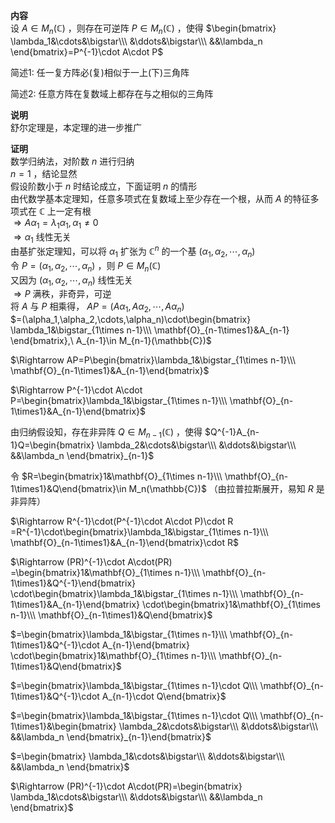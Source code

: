 **内容**  
设 $A\in M_n(\mathbb{C})$ ，则存在可逆阵 $P\in M_n(\mathbb{C})$ ，使得 $\begin{bmatrix}  
\lambda_1&\cdots&\bigstar\\\  
&\ddots&\bigstar\\\  
&&\lambda_n  
\end{bmatrix}=P^{-1}\cdot A\cdot P$  
  
简述1: 任一复方阵必(复)相似于一上(下)三角阵  
  
简述2: 任意方阵在复数域上都存在与之相似的三角阵  
  
**说明**  
舒尔定理是，本定理的进一步推广  
  
**证明**  
数学归纳法，对阶数 $n$ 进行归纳  
 $n=1$ ，结论显然  
假设阶数小于 $n$ 时结论成立，下面证明 $n$ 的情形  
由代数学基本定理知，任意多项式在复数域上至少存在一个根，从而 $A$ 的特征多项式在 $\mathbb{C}$ 上一定有根  
 $\Rightarrow A\alpha_1=\lambda_1\alpha_1,\alpha_1\neq0$  
 $\Rightarrow\alpha_1$ 线性无关  
由基扩张定理知，可以将 $\alpha_1$ 扩张为 $\mathbb{C}^n$ 的一个基 $(\alpha_1,\alpha_2,\cdots,\alpha_n)$  
令 $P=(\alpha_1,\alpha_2,\cdots,\alpha_n)$ ，则 $P\in M_n(\mathbb{C})$  
又因为 $(\alpha_1,\alpha_2,\cdots,\alpha_n)$ 线性无关  
 $\Rightarrow P$ 满秩，非奇异，可逆  
将 $A$ 与 $P$ 相乘得， $AP=(A\alpha_1,A\alpha_2,\cdots,A\alpha_n)$  
 $=(\alpha_1,\alpha_2,\cdots,\alpha_n)\cdot\begin{bmatrix}  
\lambda_1&\bigstar_{1\times n-1}\\\  
\mathbf{O}_{n-1\times1}&A_{n-1}  
\end{bmatrix},\ A_{n-1}\in M_{n-1}(\mathbb{C})$  
  
 $\Rightarrow AP=P\begin{bmatrix}\lambda_1&\bigstar_{1\times n-1}\\\ \mathbf{O}_{n-1\times1}&A_{n-1}\end{bmatrix}$  
  
 $\Rightarrow P^{-1}\cdot A\cdot P=\begin{bmatrix}\lambda_1&\bigstar_{1\times n-1}\\\ \mathbf{O}_{n-1\times1}&A_{n-1}\end{bmatrix}$  
  
由归纳假设知，存在非异阵 $Q\in M_{n-1}(\mathbb{C})$ ，使得 $Q^{-1}A_{n-1}Q=\begin{bmatrix}  
\lambda_2&\cdots&\bigstar\\\  
&\ddots&\bigstar\\\  
&&\lambda_n  
\end{bmatrix}_{n-1}$  
  
令 $R=\begin{bmatrix}1&\mathbf{O}_{1\times n-1}\\\ \mathbf{O}_{n-1\times1}&Q\end{bmatrix}\in M_n(\mathbb{C})$ （由拉普拉斯展开，易知 $R$ 是非异阵）  
  
 $\Rightarrow R^{-1}\cdot(P^{-1}\cdot A\cdot P)\cdot R  
=R^{-1}\cdot\begin{bmatrix}\lambda_1&\bigstar_{1\times n-1}\\\ \mathbf{O}_{n-1\times1}&A_{n-1}\end{bmatrix}\cdot R$  
  
 $\Rightarrow (PR)^{-1}\cdot A\cdot(PR)  
=\begin{bmatrix}1&\mathbf{O}_{1\times n-1}\\\ \mathbf{O}_{n-1\times1}&Q^{-1}\end{bmatrix}  
\cdot\begin{bmatrix}\lambda_1&\bigstar_{1\times n-1}\\\ \mathbf{O}_{n-1\times1}&A_{n-1}\end{bmatrix}  
\cdot\begin{bmatrix}1&\mathbf{O}_{1\times n-1}\\\ \mathbf{O}_{n-1\times1}&Q\end{bmatrix}$  
  
 $=\begin{bmatrix}\lambda_1&\bigstar_{1\times n-1}\\\ \mathbf{O}_{n-1\times1}&Q^{-1}\cdot A_{n-1}\end{bmatrix}  
\cdot\begin{bmatrix}1&\mathbf{O}_{1\times n-1}\\\ \mathbf{O}_{n-1\times1}&Q\end{bmatrix}$  
  
 $=\begin{bmatrix}\lambda_1&\bigstar_{1\times n-1}\cdot Q\\\ \mathbf{O}_{n-1\times1}&Q^{-1}\cdot A_{n-1}\cdot Q\end{bmatrix}$  
  
 $=\begin{bmatrix}\lambda_1&\bigstar_{1\times n-1}\cdot Q\\\  
\mathbf{O}_{n-1\times1}&\begin{bmatrix}  
\lambda_2&\cdots&\bigstar\\\  
&\ddots&\bigstar\\\  
&&\lambda_n  
\end{bmatrix}_{n-1}\end{bmatrix}$  
  
 $=\begin{bmatrix}  
\lambda_1&\cdots&\bigstar\\\  
&\ddots&\bigstar\\\  
&&\lambda_n  
\end{bmatrix}$  
  
 $\Rightarrow (PR)^{-1}\cdot A\cdot(PR)=\begin{bmatrix}  
\lambda_1&\cdots&\bigstar\\\  
&\ddots&\bigstar\\\  
&&\lambda_n  
\end{bmatrix}$  
